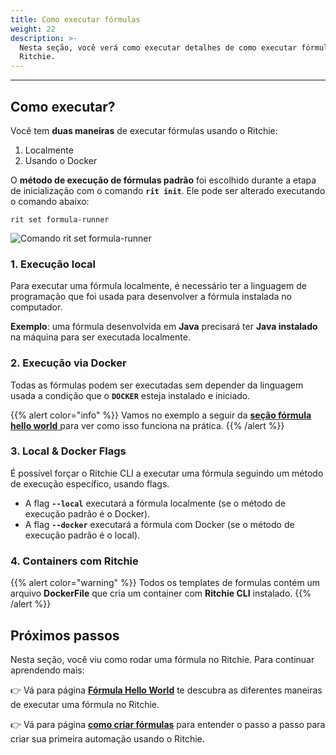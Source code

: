```yaml
---
title: Como executar fórmulas
weight: 22
description: >-
  Nesta seção, você verá como executar detalhes de como executar fórmulas no
  Ritchie.
---
```


---

## Como executar?

Você tem **duas maneiras** de executar fórmulas usando o Ritchie:

1. Localmente
2. Usando o Docker

O **método de execução de fórmulas padrão** foi escolhido durante a etapa de inicialização com o comando **`rit init`**. Ele pode ser alterado executando o comando abaixo:

```text
rit set formula-runner
```

![Comando rit set formula-runner](/docs-ritchie/large-gif-1374x404-.gif)

### 1. Execução local

Para executar uma fórmula localmente, é necessário ter a linguagem de programação que foi usada para desenvolver a fórmula instalada no computador.

**Exemplo**: uma fórmula desenvolvida em **Java** precisará ter **Java instalado** na máquina para ser executada localmente.

### 2. Execução via Docker

Todas as fórmulas podem ser executadas sem depender da linguagem usada a condição que o **`DOCKER`** esteja instalado e iniciado.

{{% alert color="info" %}}
Vamos no exemplo a seguir da [**seção fórmula hello world** ](formula-hello-world.md)para ver como isso funciona na prática.
{{% /alert %}}

### 3. Local & Docker Flags

É possível forçar o Ritchie CLI a executar uma fórmula seguindo um método de execução específico, usando flags.

- A flag **`--local`** executará a fórmula localmente \(se o método de execução padrão é o Docker\).
- A flag **`--docker`** executará a fórmula com Docker \(se o método de execução padrão é o local\).

### 4. Containers com Ritchie

{{% alert color="warning" %}}
Todos os templates de formulas contém um arquivo **DockerFile** que cria um container com **Ritchie CLI** instalado.
{{% /alert %}}

## Próximos passos

Nesta seção, você viu como rodar uma fórmula no Ritchie. Para continuar aprendendo mais:

👉 Vá para página [**Fórmula Hello World**](formula-hello-world.md) te descubra as diferentes maneiras de executar uma fórmula no Ritchie.

👉 Vá para página [**como criar fórmulas**](../como-criar-formulas.md) para entender o passo a passo para criar sua primeira automação usando o Ritchie.
